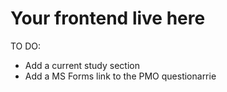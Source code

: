 # Your frontend live here

TO DO:

- Add a current study section
- Add a MS Forms link to the PMO questionarrie